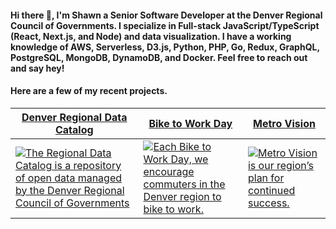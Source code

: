 #### Hi there 👋, I'm Shawn a Senior Software Developer at the Denver Regional Council of Governments. I specialize in Full-stack JavaScript/TypeScript (React, Next.js, and Node) and data visualization. I have a working knowledge of AWS, Serverless, D3.js, Python, PHP, Go, Redux, GraphQL, PostgreSQL, MongoDB, DynamoDB, and Docker. Feel free to reach out and say hey!

#### Here are a few of my recent projects.

<div align="center">
  <table border="0" cellspacing="0" cellpadding="0">
    <thead>
      <tr>
        <th>
          <strong><a href="https://data.drcog.org">Denver Regional Data Catalog</a></strong>
        </th>
        <th>
          <strong><a href="https://biketoworkday.us">Bike to Work Day</a></strong>
        </th>
        <th>
          <strong><a href="https://metrovision.drcog.org">Metro Vision</a></strong>
        </th>
      </tr>
    </thead>
    <tbody>
      <tr>
        <td>
          <a href="https://data.drcog.org">
            <img
              alt="The Regional Data Catalog is a repository of open data managed by the Denver Regional Council of Governments"
              src="https://shawnmmatthews.github.io/public/dataCatalog.jpg"
            />
          </a>
        </td>
        <td>
          <a href="https://biketoworkday.us">
            <img
              alt="Each Bike to Work Day, we encourage commuters in the Denver region to bike to work."
              src="https://shawnmmatthews.github.io/public/bikeToWorkDay.jpg"
            />
          </a>
        </td>
        <td>
          <a href="https://metrovision.drcog.org">
            <img
              alt="Metro Vision is our region’s plan for continued success."
              src="https://shawnmmatthews.github.io/public/metroVision.jpg"
            />
          </a>
        </td>
      </tr>
    </tbody>
  </table>
</div>

<!--
**shawnmmatthews/shawnmmatthews** is a ✨ _special_ ✨ repository because its `README.md` (this file) appears on your GitHub profile.

Here are some ideas to get you started:

- 🔭 I’m currently working on ...
- 🌱 I’m currently learning ...
- 👯 I’m looking to collaborate on ...
- 🤔 I’m looking for help with ...
- 💬 Ask me about ...
- 📫 How to reach me: ...
- 😄 Pronouns: ...
- ⚡ Fun fact: ...
-->
